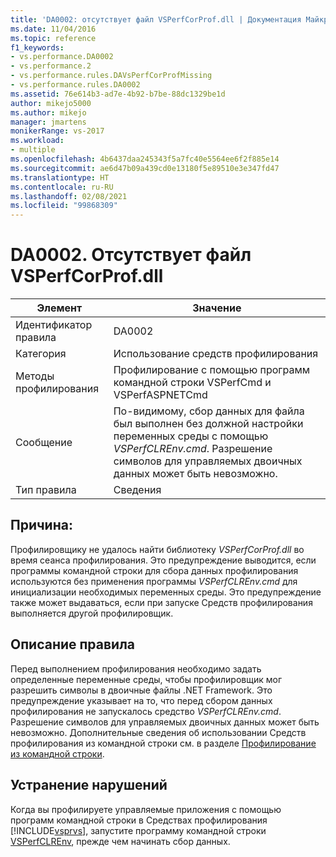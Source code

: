 ```yaml
---
title: 'DA0002: отсутствует файл VSPerfCorProf.dll | Документация Майкрософт'
ms.date: 11/04/2016
ms.topic: reference
f1_keywords:
- vs.performance.DA0002
- vs.performance.2
- vs.performance.rules.DAVsPerfCorProfMissing
- vs.performance.rules.DA0002
ms.assetid: 76e614b3-ad7e-4b92-b7be-88dc1329be1d
author: mikejo5000
ms.author: mikejo
manager: jmartens
monikerRange: vs-2017
ms.workload:
- multiple
ms.openlocfilehash: 4b6437daa245343f5a7fc40e5564ee6f2f885e14
ms.sourcegitcommit: ae6d47b09a439cd0e13180f5e89510e3e347fd47
ms.translationtype: HT
ms.contentlocale: ru-RU
ms.lasthandoff: 02/08/2021
ms.locfileid: "99868309"
---
```

# <a name="da0002-vsperfcorprofdll-is-missing"></a>DA0002. Отсутствует файл VSPerfCorProf.dll

|Элемент|Значение|
|-|-|
|Идентификатор правила|DA0002|
|Категория|Использование средств профилирования|
|Методы профилирования|Профилирование с помощью программ командной строки VSPerfCmd и VSPerfASPNETCmd|
|Сообщение|По-видимому, сбор данных для файла был выполнен без должной настройки переменных среды с помощью *VSPerfCLREnv.cmd*. Разрешение символов для управляемых двоичных данных может быть невозможно.|
|Тип правила|Сведения|

## <a name="cause"></a>Причина:
 Профилировщику не удалось найти библиотеку *VSPerfCorProf.dll* во время сеанса профилирования. Это предупреждение выводится, если программы командной строки для сбора данных профилирования используются без применения программы *VSPerfCLREnv.cmd* для инициализации необходимых переменных среды. Это предупреждение также может выдаваться, если при запуске Средств профилирования выполняется другой профилировщик.

## <a name="rule-description"></a>Описание правила
 Перед выполнением профилирования необходимо задать определенные переменные среды, чтобы профилировщик мог разрешить символы в двоичные файлы .NET Framework. Это предупреждение указывает на то, что перед сбором данных профилирования не запускалось средство *VSPerfCLREnv.cmd*. Разрешение символов для управляемых двоичных данных может быть невозможно. Дополнительные сведения об использовании Средств профилирования из командной строки см. в разделе [Профилирование из командной строки](../profiling/using-the-profiling-tools-from-the-command-line.md).

## <a name="how-to-fix-violations"></a>Устранение нарушений
 Когда вы профилируете управляемые приложения с помощью программ командной строки в Средствах профилирования [!INCLUDE[vsprvs](../code-quality/includes/vsprvs_md.md)], запустите программу командной строки [VSPerfCLREnv](../profiling/vsperfclrenv.md), прежде чем начинать сбор данных.
